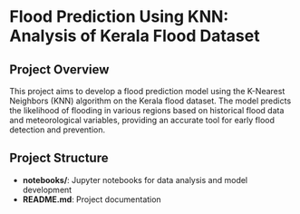 # Flood Prediction Using KNN: Analysis of Kerala Flood Dataset

## Project Overview
This project aims to develop a flood prediction model using the K-Nearest Neighbors (KNN) algorithm on the Kerala flood dataset. The model predicts the likelihood of flooding in various regions based on historical flood data and meteorological variables, providing an accurate tool for early flood detection and prevention.

## Project Structure
- **notebooks/**: Jupyter notebooks for data analysis and model development
- **README.md**: Project documentation


